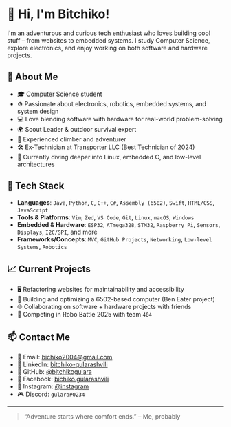 # 👋 Hi, I'm Bitchiko!

I'm an adventurous and curious tech enthusiast who loves building cool stuff – from websites to embedded systems. I study Computer Science, explore electronics, and enjoy working on both software and hardware projects.

## 🚀 About Me

- 🎓 Computer Science student  
- ⚙️ Passionate about electronics, robotics, embedded systems, and system design  
- 💻 Love blending software with hardware for real-world problem-solving  
- 🌍 Scout Leader & outdoor survival expert  
- 🧗 Experienced climber and adventurer  
- 🛠️ Ex-Technician at Transporter LLC (Best Technician of 2024)  
- 🌱 Currently diving deeper into Linux, embedded C, and low-level architectures  

## 🔧 Tech Stack

- **Languages**: `Java`, `Python`, `C`, `C++`, `C#`, `Assembly (6502)`, `Swift`, `HTML/CSS`, `JavaScript`
- **Tools & Platforms**: `Vim`, `Zed`, `VS Code`, `Git`, `Linux`, `macOS`, `Windows`
- **Embedded & Hardware**: `ESP32`, `ATmega328`, `STM32`, `Raspberry Pi`, `Sensors`, `Displays`, `I2C/SPI`, and more
- **Frameworks/Concepts**: `MVC`, `GitHub Projects`, `Networking`, `Low-level Systems`, `Robotics`

## 📈 Current Projects

- 🖥️ Refactoring websites for maintainability and accessibility  
- 🔢 Building and optimizing a 6502-based computer (Ben Eater project)  
- 🌐 Collaborating on software + hardware projects with friends  
- 🤖 Competing in Robo Battle 2025 with team `404`

## 📫 Contact Me

- 📧 Email: bichiko2004@gmail.com  
- 💼 LinkedIn: [bitchiko-gularashvili](https://www.linkedin.com/in/bitchiko-gularashvili-90570a25a/)  
- 🐙 GitHub: [@bitchikogulara](https://github.com/bitchikogulara)  
- 📘 Facebook: [bichiko.gularashvili](https://www.facebook.com/bichiko.gularashvili)  
- 📸 Instagram: [@instagram](https://www.instagram.com/gularashvilibichiko)
- 🎮 Discord: `gulara#0234`

---

> “Adventure starts where comfort ends.” – Me, probably
